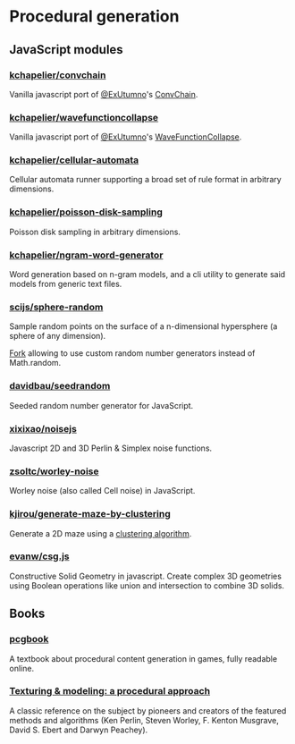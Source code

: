 # Procedural generation

## JavaScript modules

### <a href="https://github.com/kchapelier/convchain" target="_blank">kchapelier/convchain</a>

Vanilla javascript port of <a href="https://twitter.com/ExUtumno" target="_blank">@ExUtumno</a>'s <a href="https://github.com/mxgmn/ConvChain" target="_blank">ConvChain</a>.

### <a href="https://github.com/kchapelier/wavefunctioncollapse" target="_blank">kchapelier/wavefunctioncollapse</a>

Vanilla javascript port of <a href="https://twitter.com/ExUtumno" target="_blank">@ExUtumno</a>'s <a href="https://github.com/mxgmn/WaveFunctionCollapse" target="_blank">WaveFunctionCollapse</a>.

### <a href="https://github.com/kchapelier/cellular-automata" target="_blank">kchapelier/cellular-automata</a>

Cellular automata runner supporting a broad set of rule format in arbitrary dimensions.

### <a href="https://github.com/kchapelier/poisson-disk-sampling" target="_blank">kchapelier/poisson-disk-sampling</a>

Poisson disk sampling in arbitrary dimensions.

### <a href="https://github.com/kchapelier/ngram-word-generator" target="_blank">kchapelier/ngram-word-generator</a>

Word generation based on n-gram models, and a cli utility to generate said models from generic text files.

### <a href="https://github.com/scijs/sphere-random" target="_blank">scijs/sphere-random</a>

Sample random points on the surface of a n-dimensional hypersphere (a sphere of any dimension).

<a href="https://github.com/kchapelier/sphere-random" target="_blank">Fork</a> allowing to use custom random number generators instead of Math.random.

### <a href="https://github.com/davidbau/seedrandom" target="_blank">davidbau/seedrandom</a>

Seeded random number generator for JavaScript.

### <a href="https://github.com/xixixao/noisejs" target="_blank">xixixao/noisejs</a>

Javascript 2D and 3D Perlin & Simplex noise functions.

### <a href="https://github.com/zsoltc/worley-noise" target="_blank">zsoltc/worley-noise</a>

Worley noise (also called Cell noise) in JavaScript.

### <a href="https://github.com/kjirou/generate-maze-by-clustering">kjirou/generate-maze-by-clustering</a>

Generate a 2D maze using a <a href="http://apollon.issp.u-tokyo.ac.jp/~watanabe/tips/maze_e.html" target="_blank">clustering algorithm</a>.

### <a href="https://github.com/evanw/csg.js">evanw/csg.js</a>

Constructive Solid Geometry in javascript. Create complex 3D geometries using Boolean operations like union and intersection to combine 3D solids.

## Books

### <a href="http://pcgbook.com/" target="_blank">pcgbook</a>

A textbook about procedural content generation in games, fully readable online.

### <a href="https://books.google.be/books?isbn=1558608486" target="_blank">Texturing &amp; modeling: a procedural approach</a>

A classic reference on the subject by pioneers and creators of the featured methods and algorithms (Ken Perlin, Steven Worley, F. Kenton Musgrave, David S. Ebert and Darwyn Peachey).
